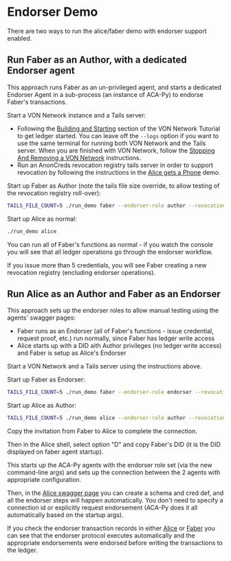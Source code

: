 # Endorser Demo

There are two ways to run the alice/faber demo with endorser support enabled.

## Run Faber as an Author, with a dedicated Endorser agent

This approach runs Faber as an un-privileged agent, and starts a dedicated Endorser Agent in a sub-process (an instance of ACA-Py) to endorse Faber's transactions.

Start a VON Network instance and a Tails server:

- Following the [Building and Starting](https://github.com/bcgov/von-network/blob/0.10.3/docs/UsingVONNetwork.md#building-and-starting) section of the VON Network Tutorial to get ledger started. You can leave off the `--logs` option if you want to use the same terminal for running both VON Network and the Tails server. When you are finished with VON Network, follow the [Stopping And Removing a VON Network](https://github.com/bcgov/von-network/blob/main/docs/UsingVONNetwork.md#stopping-and-removing-a-von-network) instructions.
- Run an AnonCreds revocation registry tails server in order to support revocation by following the instructions in the [Alice gets a Phone](https://github.com/hyperledger/aries-cloudagent-python/blob/master/demo/AliceGetsAPhone.md#run-an-instance-of-indy-tails-server) demo.

Start up Faber as Author (note the tails file size override, to allow testing of the revocation registry roll-over):

```bash
TAILS_FILE_COUNT=5 ./run_demo faber --endorser-role author --revocation
```

Start up Alice as normal:

```bash
./run_demo alice
```

You can run all of Faber's functions as normal - if you watch the console you will see that all ledger operations go through the endorser workflow.

If you issue more than 5 credentials, you will see Faber creating a new revocation registry (encluding endorser operations).


## Run Alice as an Author and Faber as an Endorser

This approach sets up the endorser roles to allow manual testing using the agents' swagger pages:

- Faber runs as an Endorser (all of Faber's functions - issue credential, request proof, etc.) run normally, since Faber has ledger write access
- Alice starts up with a DID aith Author privileges (no ledger write access) and Faber is setup as Alice's Endorser

Start a VON Network and a Tails server using the instructions above.

Start up Faber as Endorser:

```bash
TAILS_FILE_COUNT=5 ./run_demo faber --endorser-role endorser --revocation
```

Start up Alice as Author:

```bash
TAILS_FILE_COUNT=5 ./run_demo alice --endorser-role author --revocation
```

Copy the invitation from Faber to Alice to complete the connection.

Then in the Alice shell, select option "D" and copy Faber's DID (it is the DID displayed on faber agent startup).

This starts up the ACA-Py agents with the endorser role set (via the new command-line args) and sets up the connection between the 2 agents with appropriate configuration.

Then, in the [Alice swagger page](http://localhost:8031) you can create a schema and cred def, and all the endorser steps will happen automatically.  You don't need to specify a connection id or explicitly request endorsement (ACA-Py does it all automatically based on the startup args).

If you check the endorser transaction records in either [Alice](http://localhost:8031) or [Faber](http://localhost:8021) you can see that the endorser protocol executes automatically and the appropriate endorsements were endorsed before writing the transactions to the ledger.
